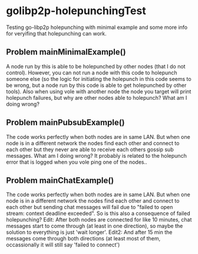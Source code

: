 # golibp2p-holepunchingTest
Testing go-libp2p holepunching with minimal example and some more info for veryifing that holepunching can work.

## Problem mainMinimalExample()
A node run by this is able to be holepunched by other nodes (that I do not control). However, you can not run a node with this code to holepunch someone else (so the logic for initiating the holepunch in this code seems to be wrong, but a node run by this code is able to get holepunched by other tools). Also when using vole with another node the node you target will print holepunch failures, but why are other nodes able to holepunch? What am I doing wrong?

## Problem mainPubsubExample()
The code works perfectly when both nodes are in same LAN. But when one node is in a different network the nodes find each other and connect to each other but they never are able to receive each others gossip sub messages. What am I doing wrong? It probably is related to the holepunch error that is logged when you vole ping one of the nodes..

## Problem mainChatExample()
The code works perfectly when both nodes are in same LAN. But when one node is in a different network the nodes find each other and connect to each other but sending chat messages will fail due to "failed to open stream: context deadline exceeded". So is this also a consequence of failed holepunching? Edit: After both nodes are connected for like 10 minutes, chat messages start to come through (at least in one direction), so maybe the solution to everything is just 'wait longer'. Edit2: And after 15 min the messages come through both directions (at least most of them, occassionally it will still say 'failed to connect')
